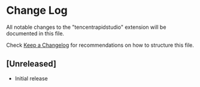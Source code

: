 # Change Log
All notable changes to the "tencentrapidstudio" extension will be documented in this file.

Check [Keep a Changelog](http://keepachangelog.com/) for recommendations on how to structure this file.

## [Unreleased]
- Initial release